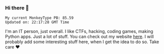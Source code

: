 ### Hi there 👋
<!-- PB START -->
```
My current MonkeyType PB: 85.59
Updated on: 22:17:28 GMT Time
```
<!-- PB END -->
I'm an IT person, just overall. I like CTFs, hacking, coding games, making Python apps. Just a lot of stuff.
You can check out my website [here](https://skill3472.github.io/).
I will probably add some interesting stuff here, when I get the idea to do so. Take care ❤️
